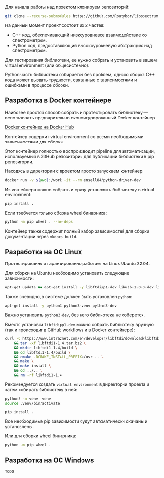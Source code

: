 
Для начала работы над проектом клонируем репозиторий:

```bash
git clone --recurse-submodules https://github.com/Routybor/libspectrum.git
```

На данный момент проект состоит из 2 частей:

- C++ код, обеспечивающий низкоуровневое взаимодействие со спектрометром.
- Python код, предоставляющий высокоуровневую абстракцию над спектрометром.

Для тестирования библиотеки, ее нужно собрать и установить в вашем virtual environment (или общесистемно).

Python часть библиотеки собирается без проблем, однако сборка C++ кода может вызвать трудности, связанные с зависимостями и ошибками в процессе сборки.

## Разработка в Docker контейнере

Наиболее простой способ собрать и протестировать библиотеку — использовать предварительно сконфигурированный Docker контейнер.

[Docker контейнер на Docker Hub](https://hub.docker.com/repository/docker/ensell84/python-driver-dev/general)

Контейнер содержит virtual environment со всеми необходимыми зависимостями для сборки.

Этот контейнер полностью воспроизводит pipeline для автоматизации, используемый в GitHub репозитории для публикации библиотеки в pip репозитории.

Находясь в директории с проектом просто запускаем контейнер:

```bash
docker run -v $(pwd):/work -it --rm ensell84/python-driver-dev
```

Из контейнера можно собрать и сразу установить библиотеку в virtual environment:

```bash
pip install .
```

Если требуется только сборка wheel бинарника:

```bash
python -m pip wheel . --no-deps
```

Контейнер также содержит полный набор зависимостей для сборки документации через `mkdocs build`.
 
## Разработка на ОС Linux

Протестированно и гарантированно работает на Linux Ubuntu 22.04.

Для сборки на Ubuntu необходимо установить следующие зависимости:

```bash
apt-get update && apt-get install -y libftdipp1-dev libusb-1.0-0-dev libboost-dev
```

Также очевидно, в системе должен быть установлен `python`:

```bash
apt-get install -y python3 python3-venv python3-dev
```

Важно установить `python3-dev`, без него библиотека не соберется.

Вместо установки `libftdipp1-dev` можно собрать библиотеку вручную (так и происходит в GitHub workflows и в Docker контейнере):

```bash
curl -O https://www.intra2net.com/en/developer/libftdi/download/libftdi1-1.4.tar.bz2 \
    && tar -xf libftdi1-1.4.tar.bz2 \
    && mkdir libftdi1-1.4/build \
    && cd libftdi1-1.4/build \
    && cmake -DCMAKE_INSTALL_PREFIX=/usr .. \
    && make \
    && make install \
    && cd ../.. \
    && rm -rf libftdi1-1.4
```

Рекомендуется создать `virtual environment` в директории проекта и затем собирать библиотеку в ней:

```bash
python3 -m venv .venv
source .venv/bin/activate

pip install .
```

Все необходимые pip зависимости будут автоматически скачаны и установлены.

Или для сборки wheel бинарника:

```bash
python -m pip wheel .
```

## Разработка на ОС Windows

`TODO`
